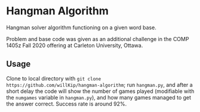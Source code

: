 # Hangman Algorithm
Hangman solver algorithm functioning on a given word base.

Problem and base code was given as an additional challenge in the COMP 1405z Fall 2020 offering at Carleton University, Ottawa.

## Usage
Clone to local directory with `git clone https://github.com/willKip/hangman-algorithm`; run `hangman.py`, and after a short delay the code will show the number of games played (modifiable with the `numgames` variable in `hangman.py`), and how many games managed to get the answer correct. Success rate is around 92%.
